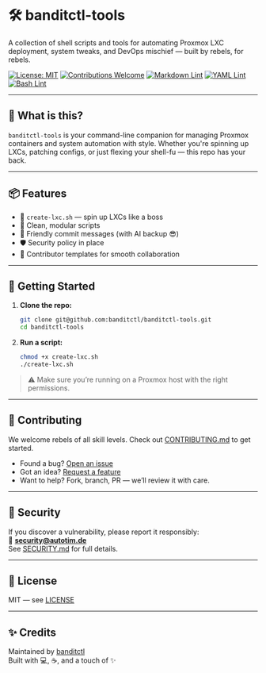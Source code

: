 # 🛠️ banditctl-tools

A collection of shell scripts and tools for automating Proxmox LXC deployment, system tweaks, and DevOps mischief — built by rebels, for rebels.

[![License: MIT](https://img.shields.io/badge/License-MIT-yellow.svg)](https://opensource.org/licenses/MIT)
[![Contributions Welcome](https://img.shields.io/badge/contributions-welcome-brightgreen.svg)](./CONTRIBUTING.md)
[![Markdown Lint](https://github.com/banditctl/banditctl-tools/actions/workflows/validate-md.yml/badge.svg?branch=main&nocache=1)](https://github.com/banditctl/banditctl-tools/actions/workflows/validate-md.yml)
[![YAML Lint](https://github.com/banditctl/banditctl-tools/actions/workflows/validate-yaml.yml/badge.svg)](https://github.com/banditctl/banditctl-tools/actions/workflows/validate-yaml.yml)
[![Bash Lint](https://github.com/banditctl/banditctl-tools/actions/workflows/validate-bash.yml/badge.svg)](https://github.com/banditctl/banditctl-tools/actions/workflows/validate-bash.yml)

---

## 🚀 What is this?

`banditctl-tools` is your command-line companion for managing Proxmox containers and system automation with style. Whether you're spinning up LXCs, patching configs, or just flexing your shell-fu — this repo has your back.

---

## 📦 Features

- 🔧 `create-lxc.sh` — spin up LXCs like a boss
- 🧼 Clean, modular scripts
- 💬 Friendly commit messages (with AI backup 😎)
- 🛡️ Security policy in place
- 🧠 Contributor templates for smooth collaboration

---

## 🧰 Getting Started

1. **Clone the repo:**

   ```bash
   git clone git@github.com:banditctl/banditctl-tools.git
   cd banditctl-tools
   ```

2. **Run a script:**

   ```bash
   chmod +x create-lxc.sh
   ./create-lxc.sh
   ```

> ⚠️ Make sure you’re running on a Proxmox host with the right permissions.

---

## 🤝 Contributing

We welcome rebels of all skill levels. Check out [CONTRIBUTING.md](./CONTRIBUTING.md) to get started.

- Found a bug? [Open an issue](https://github.com/banditctl/banditctl-tools/issues/new?template=bug_report.md)
- Got an idea? [Request a feature](https://github.com/banditctl/banditctl-tools/issues/new?template=feature_request.md)
- Want to help? Fork, branch, PR — we’ll review it with care.

---

## 🔐 Security

If you discover a vulnerability, please report it responsibly:  
📧 **[security@autotim.de](mailto:security@autotim.de)**  
See [SECURITY.md](./SECURITY.md) for full details.

---

## 📄 License

MIT — see [LICENSE](./LICENSE)

---

## ✨ Credits

Maintained by [banditctl](https://github.com/banditctl)  
Built with 💻, ☕, and a touch of ✨
